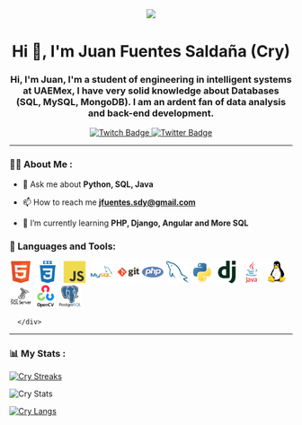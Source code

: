 <div id="header" align="center">
    <img src="https://media0.giphy.com/media/S0l1Ah4cjIdwY/giphy.gif?cid=ecf05e47hcq3kurjvdk6agtdsfm4esam476wpbt93iszure7&rid=giphy.gif&ct=g" width="200" />
    <h1 align="center">Hi 👋, I'm Juan Fuentes Saldaña (Cry)</h1>
    <h3 align="center">Hi, I'm Juan, I'm a student of engineering in intelligent systems at UAEMex, 
    I have very solid knowledge about Databases (SQL, MySQL, MongoDB). 
    I am an ardent fan of data analysis and back-end development.</h3>
</div>

<div id="badges" align="center">
    <a href="https://www.twitch.tv/cryiwnl_">
         <img src="https://img.shields.io/twitch/status/cryiwnl_?style=social" alt="Twitch Badge" />
    </a>
    <a href="https://twitter.com/sdycry">
         <img src="https://img.shields.io/twitter/follow/sdycry?style=social" alt="Twitter Badge" />
    </a>
</div>

---

### 👨‍💻 About Me :

- 💬 Ask me about **Python, SQL, Java**

- 📫 How to reach me **jfuentes.sdy@gmail.com**

- 🌱 I’m currently learning **PHP, Django, Angular and More SQL**

<div align="left">
    <h3>🔨 Languages and Tools:</h3>
    <div>
        <img src="https://github.com/devicons/devicon/blob/master/icons/html5/html5-original.svg" title="HTML5" alt="HTML" width="40" height="40"/>&nbsp;
        <img src="https://github.com/devicons/devicon/blob/master/icons/css3/css3-plain-wordmark.svg"  title="CSS3" alt="CSS" width="40" height="40"/>&nbsp;
        <img src="https://github.com/devicons/devicon/blob/master/icons/javascript/javascript-original.svg" title="JavaScript" alt="JavaScript" width="40" height="40"/>&nbsp;
        <img src="https://github.com/devicons/devicon/blob/master/icons/mysql/mysql-original-wordmark.svg" title="MySQL"  alt="MySQL" width="40" height="40"/>&nbsp;
        <img src="https://github.com/devicons/devicon/blob/master/icons/git/git-original-wordmark.svg" title="Git" **alt="Git" width="40" height="40"/>
        <img src="https://github.com/devicons/devicon/blob/master/icons/php/php-plain.svg" title="PHP" **alt="PHP" width="40" height="40"/>
        <img src="https://github.com/devicons/devicon/blob/master/icons/mysql/mysql-plain.svg" title="MYSQL" **alt="MYSQL" width="40" height="40"/>
        <img src="https://github.com/devicons/devicon/blob/master/icons/python/python-original.svg" title="PYTHON" **alt="PYTHON" width="40" height="40"/>
        <img src="https://github.com/devicons/devicon/blob/master/icons/django/django-plain.svg" title="DJANGO" **alt="DJANGO" width="40" height="40"/>
        <img src="https://github.com/devicons/devicon/blob/master/icons/java/java-original-wordmark.svg" title="JAVA" **alt="JAVA" width="40" height="40"/>
        <img src="https://github.com/devicons/devicon/blob/master/icons/linux/linux-original.svg" title="LINUX" **alt="LINUX" width="40" height="40"/>
        <img src="https://github.com/devicons/devicon/blob/master/icons/microsoftsqlserver/microsoftsqlserver-plain-wordmark.svg" title="SQLSERVER" **alt="SQLSERVER" width="40" height="40"/>
        <img src="https://github.com/devicons/devicon/blob/master/icons/opencv/opencv-original-wordmark.svg" title="OPENCV" **alt="OPENCV" width="40" height="40"/>
        <img src="https://github.com/devicons/devicon/blob/master/icons/postgresql/postgresql-original-wordmark.svg" title="POSTGRESQL" **alt="POSTGRESQL" width="40" height="40"/>

      </div>
</div>

---

### 📊 My Stats :

[![Cry Streaks](https://github-readme-streak-stats.herokuapp.com?user=somedieyoungcry&theme=modern-lilac2&hide_border=true)](https://git.io/streak-stats)

![Cry Stats](https://github-readme-stats.vercel.app/api?somedieyoungcry=anuraghazra&show_icons=true&theme=dark)

[![Cry Langs](https://github-readme-stats.vercel.app/api/top-langs/?somedieyoungcry=anuraghazra&layout=compact)](https://github.com/anuraghazra/github-readme-stats)
